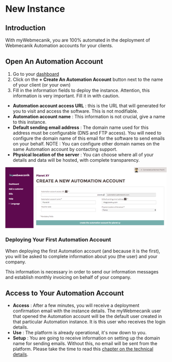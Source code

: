 # New Instance

## Introduction ##

With myWebmecanik, you are 100% automated in the deployment of Webmecanik Automation accounts for your clients.

## Open An Automation Account ##

1. Go to your [dashboard](https://my.webmecanik.com)
2. Click on the **+ Create An Automation Account** button next to the name of your client (or your own)
3. Fill in the information fields to deploy the instance. Attention, this information is very important. Fill it in with caution.
  * **Automation account access URL** : this is the URL that will generated for you to visit and access the software. This is not modifiable.
  * **Automation account name** : This information is not crucial, give a name to this instance.
  * **Default sending email address** : The domain name used for this address must be configurable (DNS and FTP access). You will need to configure the domain name of this email for the software to send emails on your behalf. NOTE : You can configure other domain names on the same Automation account by contacting support.
  * **Physical location of the server** : You can choose where all of your details and data will be hosted, with complete transparency.

![image](assets/new-instance.png)

### Deploying Your First Automation Account ##

When deploying the first Automation account (and because it is the first), you will be asked to complete information about you (the user) and your company.

This information is necessary in order to send our information messages and establish monthly invoicing on behalf of your company.

## Access to Your Automation Account ##

* **Access** : After a few minutes, you will receive a deployment confirmation email with the instance details. The myWebmecanik user that opened the Automation account will be the default user created in that particular Automation instance. It is this user who receives the login details.
* **Use** : The platform is already operational, it's now down to you.
* **Setup** : You are going to receive information on setting up the domain name for sending emails. Without this, no email will be sent from the platform. Please take the time to read this [chapter on the technical details](instance-settings.md).
